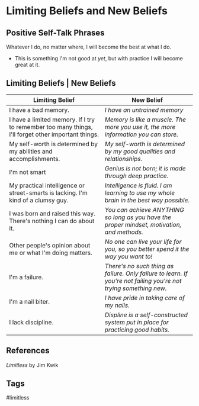# Limiting Beliefs and New Beliefs

## Positive Self-Talk Phrases
Whatever I do, no matter where, I will become the best at what I do.  

* This is something I'm not good at *yet*, but with practice I will become great at it.  

## Limiting Beliefs | New Beliefs

| Limiting Belief | New Belief |
|-|-|
|I have a bad memory. | *I have an untrained memory*|
|I have a limited memory. If I try to remember too many things, I'll forget other important things. | *Memory is like a muscle. The more you use it, the more information you can store.*|
|My self-worth is determined by my abilities and accomplishments. | *My self-worth is determined by my good qualities and relationships.*|
|I'm not smart | *Genius is not born; it is made through deep practice.*|
|My practical intelligence or street-smarts is lacking. I'm kind of a clumsy guy. | *Intelligence is fluid. I am learning to use my whole brain in the best way possible.*|
|I was born and raised this way. There's nothing I can do about it. | *You can achieve ANYTHING so long as you have the proper mindset, motivation, and methods.*|
|Other people's opinion about me or what I'm doing matters. | *No one can live your life for you, so you better spend it the way you want to!*|
|I'm a failure. | *There's no such thing as failure. Only failure to learn. If you're not failing you're not trying something new.*|
|I'm a nail biter. | *I have pride in taking care of my nails.*|  
|I lack discipline. | *Displine is a self-constructed system put in place for practicing good habits.*|

## References
*Limitless* by Jim Kwik

## Tags
#limitless
